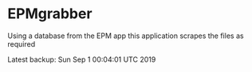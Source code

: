 # EPMgrabber
Using a database from the EPM app this application scrapes the files as required


Latest backup: Sun Sep 1 00:04:01 UTC 2019
